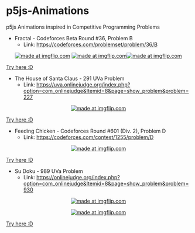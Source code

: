 # p5js-Animations
p5js Animations inspired in Competitive Programming Problems

* Fractal - Codeforces Beta Round #36, Problem B
  * Link: https://codeforces.com/problemset/problem/36/B

<p align="center">
<a href="https://imgflip.com/gif/3hxtm6"><img src="https://i.imgflip.com/3hxtm6.gif" title="made at imgflip.com"/></a> <a href="https://imgflip.com/gif/3hxuls"><img src="https://i.imgflip.com/3hxuls.gif" title="made at imgflip.com"/></a><a href="https://imgflip.com/gif/3hxusu"><img src="https://i.imgflip.com/3hxusu.gif" title="made at imgflip.com"/></a>
</p>  

[Try here :D](https://editor.p5js.org/lafifi/present/ND89OZzdJ)

* The House of Santa Claus - 291 UVa Problem
   * Link: https://uva.onlinejudge.org/index.php?option=com_onlinejudge&Itemid=8&page=show_problem&problem=227
 
<p align="center">
<a href="https://imgflip.com/gif/3i4m4r"><img src="https://i.imgflip.com/3i4m4r.gif" title="made at imgflip.com"/></a>
</p>

[Try here :D](https://editor.p5js.org/lafifi/present/FxoDweUer)
 
* Feeding Chicken  - Codeforces Round #601 (Div. 2), Problem D
   * Link: https://codeforces.com/contest/1255/problem/D

<p align="center">
<a href="https://imgflip.com/gif/3i3f81"><img src="https://i.imgflip.com/3i3f81.gif" title="made at imgflip.com"/></a>
</p> 

[Try here :D](https://editor.p5js.org/lafifi/present/GKjHbYWHb)

* Su Doku  - 989 UVa Problem
  * Link: https://onlinejudge.org/index.php?option=com_onlinejudge&Itemid=8&page=show_problem&problem=930
 
<p align="center">
 <a href="https://imgflip.com/gif/3i1jbe"><img src="https://i.imgflip.com/3i1jbe.gif" title="made at imgflip.com"/></a>
</p>   
<p align="center">
 <a href="https://imgflip.com/gif/3i1j84"><img src="https://i.imgflip.com/3i1j84.gif" title="made at imgflip.com"/></a>
</p>  

[Try here :D](https://editor.p5js.org/lafifi/present/nYsSBciOz)
